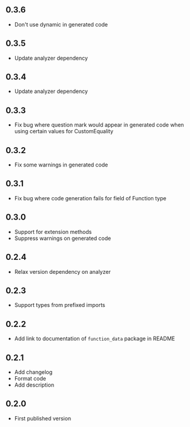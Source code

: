 ## 0.3.6

- Don't use dynamic in generated code

## 0.3.5

- Update analyzer dependency

## 0.3.4

- Update analyzer dependency

## 0.3.3

- Fix bug where question mark would appear in generated code when using certain values
  for CustomEquality

## 0.3.2

- Fix some warnings in generated code

## 0.3.1

- Fix bug where code generation fails for field of Function type

## 0.3.0

- Support for extension methods
- Suppress warnings on generated code

## 0.2.4

- Relax version dependency on analyzer

## 0.2.3

- Support types from prefixed imports

## 0.2.2

- Add link to documentation of `function_data` package in README

## 0.2.1

- Add changelog
- Format code
- Add description

## 0.2.0

- First published version
